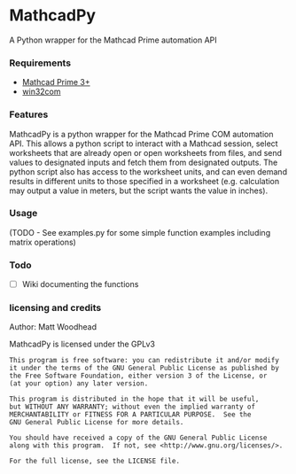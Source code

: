 # MathcadPy
A Python wrapper for the Mathcad Prime automation API

### Requirements
- [Mathcad Prime 3+](https://www.mathcad.com/)
- [win32com](https://github.com/mhammond/pywin32)

### Features
MathcadPy is a python wrapper for the Mathcad Prime COM automation API. This allows a python script to interact with a Mathcad session, select worksheets that are already open or open worksheets from files, and send values to designated inputs and fetch them from designated outputs. The python script also has access to the worksheet units, and can even demand results in different units to those specified in a worksheet (e.g. calculation may output a value in meters, but the script wants the value in inches).

### Usage
(TODO - See examples.py for some simple function examples including matrix operations)

### Todo
- [ ] Wiki documenting the functions

### licensing and credits
Author: Matt Woodhead

MathcadPy is licensed under the GPLv3
```
This program is free software: you can redistribute it and/or modify
it under the terms of the GNU General Public License as published by
the Free Software Foundation, either version 3 of the License, or
(at your option) any later version.

This program is distributed in the hope that it will be useful,
but WITHOUT ANY WARRANTY; without even the implied warranty of
MERCHANTABILITY or FITNESS FOR A PARTICULAR PURPOSE.  See the
GNU General Public License for more details.

You should have received a copy of the GNU General Public License
along with this program.  If not, see <http://www.gnu.org/licenses/>.

For the full license, see the LICENSE file.
```
